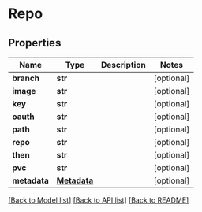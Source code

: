 # Repo

## Properties
Name | Type | Description | Notes
------------ | ------------- | ------------- | -------------
**branch** | **str** |  | [optional] 
**image** | **str** |  | [optional] 
**key** | **str** |  | [optional] 
**oauth** | **str** |  | [optional] 
**path** | **str** |  | [optional] 
**repo** | **str** |  | [optional] 
**then** | **str** |  | [optional] 
**pvc** | **str** |  | [optional] 
**metadata** | [**Metadata**](Metadata.md) |  | [optional] 

[[Back to Model list]](../README.md#documentation-for-models) [[Back to API list]](../README.md#documentation-for-api-endpoints) [[Back to README]](../README.md)


